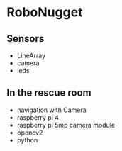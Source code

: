 # RoboNugget
## Sensors
- LineArray
- camera
- leds

## In the rescue room
- navigation with Camera
- raspberry pi 4
- raspberry pi 5mp camera module
- opencv2
- python

